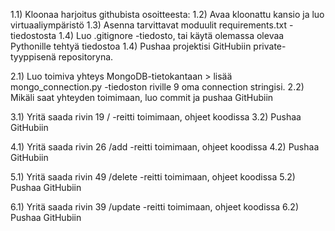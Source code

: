 1.1) Kloonaa harjoitus githubista osoitteesta:
1.2) Avaa kloonattu kansio ja luo virtuaaliympäristö
1.3) Asenna tarvittavat moduulit requirements.txt -tiedostosta
1.4) Luo .gitignore -tiedosto, tai käytä olemassa olevaa Pythonille tehtyä tiedostoa
1.4) Pushaa projektisi GitHubiin private-tyyppisenä repositoryna.

2.1) Luo toimiva yhteys MongoDB-tietokantaan > lisää mongo_connection.py -tiedoston riville 9 oma connection stringisi.
2.2) Mikäli saat yhteyden toimimaan, luo commit ja pushaa GitHubiin

3.1) Yritä saada rivin 19 /       -reitti toimimaan, ohjeet koodissa
3.2) Pushaa GitHubiin

4.1) Yritä saada rivin 26 /add    -reitti toimimaan, ohjeet koodissa
4.2) Pushaa GitHubiin

5.1) Yritä saada rivin 49 /delete -reitti toimimaan, ohjeet koodissa
5.2) Pushaa GitHubiin

6.1) Yritä saada rivin 39 /update -reitti toimimaan, ohjeet koodissa
6.2) Pushaa GitHubiin
